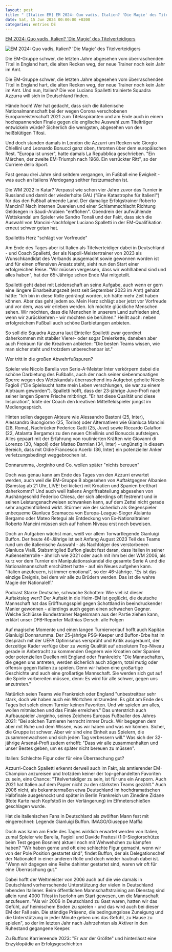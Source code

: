 ```yaml
---
layout: post
title: " [Italien EM] EM 2024: Quo vadis, Italien? 'Die Magie' des Titelverteidigers"
date: Sat, 15 Jun 2024 00:00:00 +0200
categories: entries DE
---
```

[EM 2024: Quo vadis, Italien? 'Die Magie' des Titelverteidigers](https://www.kicker.de/quo-vadis-italien-die-wahre-magie-des-em-titelverteidigers-1031393/artikel)

![EM 2024: Quo vadis, Italien? 'Die Magie' des Titelverteidigers](https://derivates.kicker.de/image/upload/c_crop%2Cx_0%2Cy_213%2Cw_4000%2Ch_2250/w_1200%2Cq_auto/v1/2024/06/12/7e6360fc-ff92-4e86-861d-a3b3f6d524d9.jpeg)

Die EM-Gruppe schwer, die letzten Jahre abgesehen vom überraschenden Titel in England hart, die alten Recken weg, der neue Trainer noch kein Jahr im Amt.

Die EM-Gruppe schwer, die letzten Jahre abgesehen vom überraschenden Titel in England hart, die alten Recken weg, der neue Trainer noch kein Jahr im Amt. Und nun, Italien? Die von Luciano Spalletti trainierte Squadra Azzurra will sich in Deutschland finden.

Hände hoch! Wer hat gedacht, dass sich die italienische Nationalmannschaft bei der wegen Corona verschobenen Europameisterschaft 2021 zum Titelaspiranten und am Ende auch in einem hochspannenden Finale gegen die englische Auswahl zum Titelträger entwickeln würde? Sicherlich die wenigsten, abgesehen von den heißblütigen Tifosi.

Und doch standen damals in London die Azzurri um Recken wie Giorgio Chiellini und Leonardo Bonucci ganz oben, thronten über dem europäischen Rest. "Europa ist unser", hatte damals La Repubblica geschrieben. "Ein Märchen, der zweite EM-Triumph nach 1968. Ein verrückter Ritt", so der Corriere dello Sport.

Fast genau drei Jahre sind seitdem vergangen, im Fußball eine Ewigkeit - was auch an Italiens Werdegang seither festzumachen ist.

Die WM 2022 in Katar? Verpasst wie schon vier Jahre zuvor das Turnier in Russland und damit der wiederholte GAU ("Eine Katastrophe für Italien!") für das den Fußball atmende Land. Der damalige Erfolgstrainer Roberto Mancini? Nach internen Querelen und einer Schlammschlacht Richtung Geldsegen in Saudi-Arabien "entflohen". Obendrein der aufwühlende Wettskandal um Spieler wie Sandro Tonali und der Fakt, dass sich die Auswahl von Mancini-Nachfolger Luciano Spalletti in der EM-Qualifikation erneut schwer getan hat.

Spallettis Herz "schlägt vor Vorfreude"

Am Ende des Tages aber ist Italien als Titelverteidiger dabei in Deutschland - und Coach Spalletti, der als Napoli-Meistertrainer von 2023 als Wunschkandidat des Verbands ausgemacht sowie gewonnen worden ist und für einen offensiven Ansatz steht, sieht nun den Start einer erfolgreichen Reise. "Wir müssen vergessen, dass wir wohlhabend sind und alles haben", hat der 65-Jährige schon Ende Mai mitgeteilt.

Spalletti geht dabei mit Leidenschaft an seine Aufgabe, auch wenn er gern eine längere Einarbeitungszeit (erst seit September 2023 im Amt) gehabt hätte: "Ich bin in diese Rolle gedrängt worden, ich hätte mehr Zeit haben können. Aber das geht jedem so. Mein Herz schlägt aber jetzt vor Vorfreude und vor dem, was wir erleben werden. Ich möchte glückliche Menschen sehen. Wir möchten, dass die Menschen in unserem Land zufrieden sind, wenn wir zurückkehren - wir möchten sie berühren." Heißt auch: neben erfolgreichem Fußball auch schöne Darbietungen anbieten.

So soll die Squadra Azzurra laut Einteiler Spalletti zwar geordnet daherkommen mit stabiler Vierer- oder sogar Dreierkette, daneben aber auch Freiraum für die Kreativen anbieten: "Die besten Teams wissen, wie man sicher steht und trotzdem unberechenbar ist."

Wer tritt in die großen Abwehrfußspuren?

Spieler wie Nicolo Barella von Serie-A-Meister Inter verkörpern dabei die schöne Darbietung des Fußballs, auch der nach seiner siebenmonatigen Sperre wegen des Wettskandals überraschend ins Aufgebot geholte Nicolo Fagioli ("Die Spielsucht hatte mein Leben verschlungen, sie war zu einem Alptraum geworden"). Spalletti hofft, dass der 23-jährige Juve-Profi nach seiner langen Sperre Frische mitbringt. "Er hat diese Qualität und diese Inspiration", lobte der Coach den kreativen Mittelfeldspieler jüngst im Mediengespräch.

Hinten sollen dagegen Akteure wie Alessandro Bastoni (25, Inter), Alessandro Buongiorno (25, Torino) oder Alternativen wie Gianluca Mancini (28, Roma), Nachrücker Federico Gatti (25, Juve) sowie Riccardo Calafiori (22, Atalanta Bergamo) zu den neuen Chiellinis und Bonuccis aufsteigen. Alles gepaart mit der Erfahrung von routinierten Kräften wie Giovanni di Lorenzo (30, Napoli) oder Matteo Darmian (34, Inter) - ungünstig in diesem Bereich, dass mit Oldie Francesco Acerbi (36, Inter) ein potenzieller Anker verletzungsbedingt weggebrochen ist.

Donnarumma, Jorginho und Co. wollen später "nichts bereuen"

Doch was genau kann am Ende des Tages von den Azzurri erwartet werden, auch weil die EM-Gruppe B abgesehen von Auftaktgegner Albanien (Samstag ab 21 Uhr, LIVE! bei kicker) mit Kroatien und Spanien bretthart daherkommt? Und auch weil Italiens Angriffsabteilung abgesehen von Aushängeschild Federico Chiesa, der sich allerdings oft festrennt und in seinen Leistungsnachweisen schwanken kann, auf dem Zettel nicht gerade sehr angsteinflößend wirkt. Stürmer wie der sicherlich als Gegenspieler unbequeme Gianluca Scamacca von Europa-League-Sieger Atalanta Bergamo oder Mateo Retegui als Entdeckung von Ex-Nationaltrainer Roberto Mancini müssen sich auf hohem Niveau erst noch beweisen.

Doch an Aufgaben wächst man, weiß vor allem Torwartlegende Gianluigi Buffon. Der heute 46-Jährige ist seit Anfang August 2023 Teil des Teams rund um die italienische Auswahl - als Nachfolger des verstorbenen Gianluca Vialli. Stabsmitglied Buffon glaubt fest daran, dass Italien in seiner Außenseiterrolle - ähnlich wie 2021 oder auch mit ihm bei der WM 2006, als kurz vor dem Turnier ein Manipulationsskandal die gesamte Serie A und die Nationalmannschaft erschüttert hatte - auf ein Neues aufgehen kann. "Italien anzufeuern, ist immer emotional", so der 46-Jährige. "Es ist das einzige Ereignis, bei dem wir alle zu Brüdern werden. Das ist die wahre Magie der Nationalelf."

Podcast Starke Deutsche, schwache Schotten: Wie viel ist dieser Auftaktsieg wert? Der Auftakt in die Heim-EM ist geglückt, die deutsche Mannschaft hat das Eröffnungsspiel gegen Schottland in beeindruckender Manier gewonnen - allerdings auch gegen einen schwachen Gegner. Welche Schlüsse Bundestrainer Nagelsmann aus der Partie ziehen kann, erklärt unser DFB-Reporter Matthias Dersch. alle Folgen

Auf magische Momente und einen langen Turnierverlauf hofft auch Kapitän Gianluigi Donnarumma. Der 25-jährige PSG-Keeper und Buffon-Erbe hat im Gespräch mit der UEFA Optimismus versprüht und Kritik ausgeräumt, der derzeitige Kader verfüge über zu wenig Qualität auf absolutem Top-Niveau gerade in Anbetracht zu kommenden Gegnern wie Kroatien oder Spanien oder potenziellen Duellen mit England oder Frankreich: "Die Mannschaften, die gegen uns antreten, werden sicherlich auch zögern, total mutig oder offensiv gegen Italien zu spielen. Denn wir haben eine großartige Geschichte und auch eine großartige Mannschaft. Sie werden sich gut auf die Spiele vorbereiten müssen, denn: Es wird für alle schwer, gegen uns anzutreten."

Natürlich seien Teams wie Frankreich oder England "unbestreitbar sehr stark, doch wir haben auch ein Wörtchen mitzureden. Es gibt am Ende des Tages bei solch einem Turnier keinen Favoriten. Und wir spielen um alles, wollen mitmischen und das Finale erreichen." Das unterstrich auch Aufbauspieler Jorginho, seines Zeichens Europas Fußballer des Jahres 2021: "Bei solchen Turnieren herrscht immer Druck. Wir begegnen dem aber mit Ruhe und dem Wissen, was wir haben und was wir können. Sicher, die Gruppe ist schwer. Aber wir sind eine Einheit aus Spielern, die zusammenwachsen und sich jeden Tag verbessern will." Was sich der 32-jährige Arsenal-Profi zudem erhofft: "Dass wir alle zusammenhalten und unser Bestes geben, um es später nicht bereuen zu müssen".

Italien: Schlechte Figur oder für eine Überraschung gut?

Azzurri-Coach Spalletti erkennt derweil auch im Fakt, als amtierender EM-Champion anzureisen und trotzdem keiner der top-gehandelten Favoriten zu sein, eine Chance: "Titelverteidiger zu sein, ist für uns ein Ansporn. Auch 2021 hat Italien auf dem Papier nicht zu den stärksten Teams gezählt." Auch 2006 nicht, als bekanntermaßen etwa Deutschland im hochdramatischen Halbfinale ausgeknockt und später in Berlin Frankreich um Zinedine Zidane (Rote Karte nach Kopfstoß in der Verlängerung) im Elfmeterschießen geschlagen wurde.

Hat die italienischen Fans in Deutschland als zwölften Mann fest mit eingerechnet: Legende Gianluigi Buffon. IMAGO/Giuseppe Maffia

Doch was kann am Ende des Tages wirklich erwartet werden von Italien, zumal Spieler wie Barella, Fagioli und Davide Frattesi (1:0-Siegtorschütze beim Test gegen Bosnien) aktuell noch mit Wehwehchen zu kämpfen haben? "Wir haben gerne und oft eine schlechte Figur gemacht, wenn wir von der Pole Position gestartet sind", findet Buffon, der als Delegationschef der Nationalelf in einer anderen Rolle und doch wieder hautnah dabei ist. "Wenn wir dagegen eine Reihe dahinter gestartet sind, waren wir oft für eine Überraschung gut."

Dabei hofft der Weltmeister von 2006 auch auf die wie damals in Deutschland vorherrschende Unterstützung der vielen in Deutschland lebenden Italiener. Beim öffentlichen Mannschaftstraining am Dienstag sind allein rund 4000 Tifosi in Iserlohn am Start gewesen, um die Mannschaft anzufeuern. "Als wir 2006 in Deutschland zu Gast waren, hatten wir das Gefühl, auf heimischem Boden zu spielen - und das wird auch bei dieser EM der Fall sein. Die ständige Präsenz, die bedingungslose Zuneigung und die Unterstützung in jeder Minute geben uns das Gefühl, zu Hause zu spielen", so der im letzten Jahr nach Jahrzehnten als Aktiver in den Ruhestand gegangene Keeper.

Zu Buffons Karriereende 2023: "Er war der Größte" und hinterlässt eine Enzyklopädie an Erfolgsgeschichten

